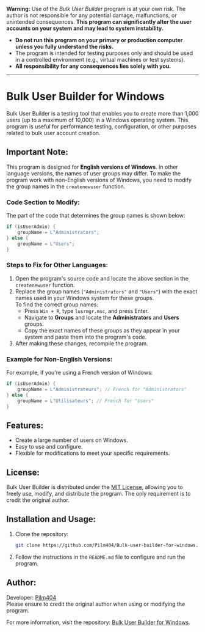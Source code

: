 **Warning:** Use of the *Bulk User Builder* program is at your own risk. The author is not responsible for any potential damage, malfunctions, or unintended consequences. **This program can significantly alter the user accounts on your system and may lead to system instability.** 

- **Do not run this program on your primary or production computer unless you fully understand the risks.**
- The program is intended for testing purposes only and should be used in a controlled environment (e.g., virtual machines or test systems).  
- **All responsibility for any consequences lies solely with you.**

---

# Bulk User Builder for Windows

Bulk User Builder is a testing tool that enables you to create more than 1,000 users (up to a maximum of 10,000) in a Windows operating system. This program is useful for performance testing, configuration, or other purposes related to bulk user account creation.

## Important Note:
This program is designed for **English versions of Windows**. In other language versions, the names of user groups may differ. To make the program work with non-English versions of Windows, you need to modify the group names in the `createnewuser` function.

### Code Section to Modify:
The part of the code that determines the group names is shown below:

```cpp
if (isUserAdmin) {
    groupName = L"Administrators";
} else {
    groupName = L"Users";
}
```

### Steps to Fix for Other Languages:
1. Open the program's source code and locate the above section in the `createnewuser` function.
2. Replace the group names (`"Administrators"` and `"Users"`) with the exact names used in your Windows system for these groups.  
   To find the correct group names:
   - Press `Win + R`, type `lusrmgr.msc`, and press Enter.
   - Navigate to **Groups** and locate the **Administrators** and **Users** groups.
   - Copy the exact names of these groups as they appear in your system and paste them into the program's code.
3. After making these changes, recompile the program.

### Example for Non-English Versions:
For example, if you're using a French version of Windows:
```cpp
if (isUserAdmin) {
    groupName = L"Administrateurs"; // French for "Administrators"
} else {
    groupName = L"Utilisateurs"; // French for "Users"
}
```

## Features:
- Create a large number of users on Windows.
- Easy to use and configure.
- Flexible for modifications to meet your specific requirements.

## License:
Bulk User Builder is distributed under the [MIT License](https://opensource.org/licenses/MIT), allowing you to freely use, modify, and distribute the program. The only requirement is to credit the original author.

## Installation and Usage:
1. Clone the repository:  
   ```bash
   git clone https://github.com/Pilm404/Bulk-user-builder-for-windows.git
   ```
2. Follow the instructions in the `README.md` file to configure and run the program.

## Author:
Developer: [Pilm404](https://github.com/Pilm404)  
Please ensure to credit the original author when using or modifying the program.

For more information, visit the repository: [Bulk User Builder for Windows](https://github.com/Pilm404/Bulk-user-builder-for-windows).
